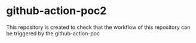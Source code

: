 # github-action-poc2
This repository is created to check that the workflow of this repository can be triggered by the github-action-poc
